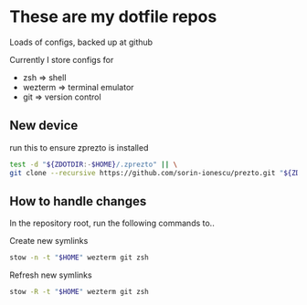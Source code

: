 # These are my dotfile repos

Loads of configs, backed up at github

Currently I store configs for 

- zsh => shell
- wezterm => terminal emulator
- git => version control

## New device

run this to ensure zprezto is installed

```zsh
test -d "${ZDOTDIR:-$HOME}/.zprezto" || \
git clone --recursive https://github.com/sorin-ionescu/prezto.git "${ZDOTDIR:-$HOME}/.zprezto"
```

## How to handle changes

In the repository root, run the following commands to..


Create new symlinks
```zsh
stow -n -t "$HOME" wezterm git zsh
```

Refresh new symlinks
```zsh
stow -R -t "$HOME" wezterm git zsh
```

